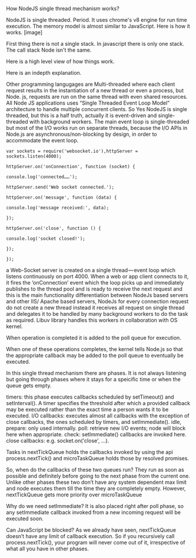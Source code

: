 How NodeJS single thread mechanism works?

NodeJS is single threaded. Period. It uses chrome's v8 engine for run time execution.
The memory model is almost similar to JavaScript. Here is how it works.
[image]


First thing there is not a single stack. In javascript there is only one stack. The call stack Node isn't the same.

Here is a high level view of how things work.

Here is an indepth explanation.


 Other programming langugages are Multi-threaded where each client request results in the instantiation of a new thread or even a process, but Node. js, requests are run on the same thread with even shared resources. All Node JS applications uses “Single Threaded Event Loop Model” architecture to handle multiple concurrent clients. So Yes NodeJS is single threaded, but this is a half truth, actually it is event-driven and single-threaded with background workers. The main event loop is single-threaded but most of the I/O works run on separate threads, because the I/O APIs in Node.js are asynchronous/non-blocking by design, in order to accommodate the event loop.


 
 ```
 var sockets = require('websocket.io'),httpServer = sockets.listen(4000);

httpServer.on('onConnection', function (socket) {

console.log('connected……');

httpServer.send('Web socket connected.');

httpServer.on('message', function (data) {

console.log('message received:', data);

});

httpServer.on('close', function () {

console.log('socket closed!');

});

});
 ```
a Web-Socket server is created on a single thread — event loop which listens continuously on port 4000. When a web or app client connects to it, it fires the ‘onConnection’ event which the loop picks up and immediately publishes to the thread pool and is ready to receive the next request and this is the main functionality differentiation between NodeJs based servers and other IIS/ Apache based servers, NodeJs for every connection request do not create a new thread instead it receives all request on single thread and delegates it to be handled by many background workers to do the task as required. Libuv library handles this workers in collaboration with OS kernel.


When operation is completed it is added to the poll queue for execution.

When one of these operations completes, the kernel tells Node.js so that the appropriate callback may be added to the poll queue to eventually be executed.

In this single thread mechanism there are phases. It is not always listening but going through phases where it stays for a speicific time or when the queue gets empty.

timers: this phase executes callbacks scheduled by setTimeout() and setInterval(). A timer specifies the threshold after which a provided callback may be executed rather than the exact time a person wants it to be executed.
I/O callbacks: executes almost all callbacks with the exception of close callbacks, the ones scheduled by timers, and setImmediate().
idle, prepare: only used internally.
poll: retrieve new I/O events; node will block here when appropriate.
check: setImmediate() callbacks are invoked here.
close callbacks: e.g. socket.on('close', ...).

Tasks in nextTickQueue holds the callbacks invoked by using the api process.nextTick() and microTaskQueue holds those by resolved promises. 


So, when do the callbacks of these two queues run? They run as soon as possible and definitely before going to the next phase from the current one. Unlike other phases these two don’t have any system dependent max limit and node executes them till the time they are completely empty. However, nextTickQueue gets more priority over microTaskQueue


Why do we need setImmediate?
It is also placed right after poll phase, so any setImmediate callback invoked from a new incoming request will be executed soon.


Can JavaScript be blocked?
As we already have seen, nextTickQueue doesn’t have any limit of callback execution. So if you recursively call process.nextTick(), your program will never come out of it, irrespective of what all you have in other phases.
